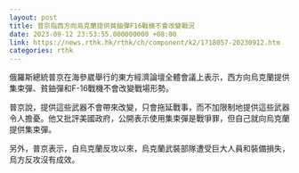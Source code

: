 ```yaml
---
layout: post
title: 普京指西方向烏克蘭提供貧鈾彈F16戰機不會改變戰況
date: 2023-09-12 23:53:55.000000000 +08:00
link: https://news.rthk.hk/rthk/ch/component/k2/1718057-20230912.htm
categories: rthk
---
```


俄羅斯總統普京在海參崴舉行的東方經濟論壇全體會議上表示，西方向烏克蘭提供集束彈、貧鈾彈和F-16戰機不會改變戰場形勢。

普京說，提供這些武器不會帶來改變，只會拖延戰事，而不加限制地提供這些武器令人擔憂。他又批評美國政府，公開表示使用集束彈是戰爭罪，但自己就向烏克蘭提供集束彈。

另外，普京表示，自烏克蘭反攻以來，烏克蘭武裝部隊遭受巨大人員和裝備損失，烏方反攻沒有成效。
